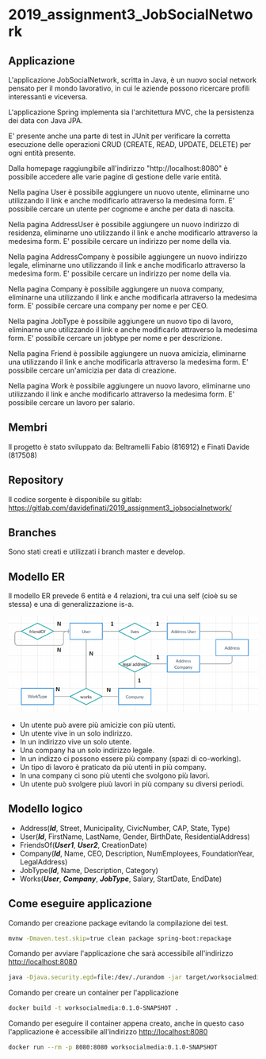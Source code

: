 # 2019_assignment3_JobSocialNetwork

## Applicazione  

L'applicazione JobSocialNetwork, scritta in Java, è un nuovo social network 
pensato per il mondo lavorativo, in cui le aziende possono ricercare profili 
interessanti e viceversa.

L'applicazione Spring implementa sia l'architettura MVC,
che la persistenza dei data con Java JPA.

E' presente anche una parte di test in JUnit per verificare la corretta esecuzione
delle operazioni CRUD (CREATE, READ, UPDATE, DELETE) per ogni entità presente.

Dalla homepage raggiungibile all'indirizzo "http://localhost:8080" è possibile
accedere alle varie pagine di gestione delle varie entità.

Nella pagina User è possibile aggiungere un nuovo utente, eliminarne uno utilizzando 
il link e anche modificarlo attraverso la medesima form.
E' possibile cercare un utente per cognome e anche per data di nascita.

Nella pagina AddressUser è possibile aggiungere un nuovo indirizzo di residenza, eliminarne uno utilizzando 
il link e anche modificarlo attraverso la medesima form.
E' possibile cercare un indirizzo per nome della via.

Nella pagina AddressCompany è possibile aggiungere un nuovo indirizzo legale, eliminarne uno utilizzando 
il link e anche modificarlo attraverso la medesima form.
E' possibile cercare un indirizzo per nome della via.

Nella pagina Company è possibile aggiungere un nuova company, eliminarne una utilizzando 
il link e anche modificarla attraverso la medesima form.
E' possibile cercare una company per nome e per CEO.

Nella pagina JobType è possibile aggiungere un nuovo tipo di lavoro, eliminarne uno utilizzando 
il link e anche modificarlo attraverso la medesima form.
E' possibile cercare un jobtype per nome e per descrizione.

Nella pagina Friend è possibile aggiungere un nuova amicizia, eliminarne una utilizzando 
il link e anche modificarla attraverso la medesima form.
E' possibile cercare un'amicizia per data di creazione.

Nella pagina Work è possibile aggiungere un nuovo lavoro, eliminarne uno utilizzando 
il link e anche modificarlo attraverso la medesima form.
E' possibile cercare un lavoro per salario.


## Membri  

Il progetto è stato sviluppato da: Beltramelli Fabio (816912) e Finati Davide (817508)

## Repository  

Il codice sorgente è disponibile su gitlab: https://gitlab.com/davidefinati/2019_assignment3_jobsocialnetwork/

## Branches

Sono stati creati e utilizzati i branch master e develop.

## Modello ER
Il modello ER prevede 6 entità e 4 relazioni, tra cui una self (cioè su se stessa) e una
di generalizzazione is-a.

![ER MODEL](Modello_ER.png)

- Un utente può avere più amicizie con più utenti.
- Un utente vive in un solo indirizzo. 
- In un indirizzo vive un solo utente.
- Una company ha un solo indirizzo legale.
- In un indizzo ci possono essere più company (spazi di co-working).
- Un tipo di lavoro è praticato da più utenti in più company.
- In una company ci sono più utenti che svolgono più lavori.
- Un utente può svolgere piuù lavori in più company su diversi periodi.

## Modello logico

- Address(***Id***, Street, Municipality, CivicNumber, CAP, State, Type)  
- User(***Id***, FirstName, LastName, Gender, BirthDate, ResidentialAddress)  
- FriendsOf(***User1***, ***User2***, CreationDate)  
- Company(***Id***, Name, CEO, Description, NumEmployees, FoundationYear, LegalAddress)  
- JobType(***Id***, Name, Description, Category)  
- Works(***User***, ***Company***, ***JobType***, Salary, StartDate, EndDate)  


## Come eseguire applicazione

Comando per creazione package evitando la compilazione dei test.
```bash
mvnw -Dmaven.test.skip=true clean package spring-boot:repackage
```

Comando per avviare l'applicazione che sarà accessibile all'indirizzo 
[http://localhost:8080](http://localhost:8080)
```bash
java -Djava.security.egd=file:/dev/./urandom -jar target/worksocialmedia.jar
```

Comando per creare un container per l'applicazione
```bash
docker build -t worksocialmedia:0.1.0-SNAPSHOT .
```

Comando per eseguire il container appena creato, anche in questo caso l'applicazione è
accessibile all'indirizzo [http://localhost:8080](http://localhost:8080)
```bash
docker run --rm -p 8080:8080 worksocialmedia:0.1.0-SNAPSHOT
```